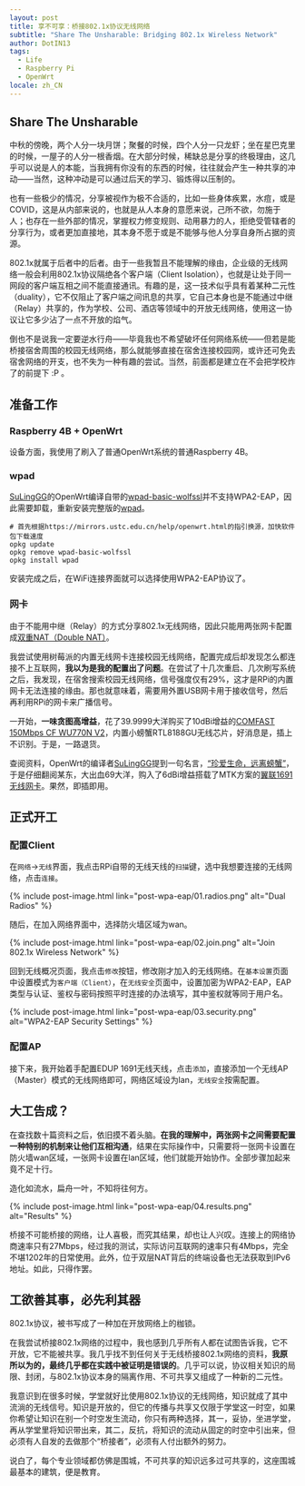 ```yaml
---
layout: post
title: 享不可享：桥接802.1x协议无线网络
subtitle: "Share The Unsharable: Bridging 802.1x Wireless Network"
author: DotIN13
tags:
  - Life
  - Raspberry Pi
  - OpenWrt
locale: zh_CN
---
```


## Share The Unsharable

中秋的傍晚，两个人分一块月饼；聚餐的时候，四个人分一只龙虾；坐在星巴克里的时候，一屋子的人分一根香烟。在大部分时候，稀缺总是分享的终极理由，这几乎可以说是人的本能，当我拥有你没有的东西的时候，往往就会产生一种共享的冲动——当然，这种冲动是可以通过后天的学习、锻炼得以压制的。

也有一些极少的情况，分享被视作为极不合适的，比如一些身体疾累，水痘，或是COVID，这是从内部来说的，也就是从人本身的意愿来说，己所不欲，勿施于人；也存在一些外部的情况，掌握权力修变规则、动用暴力的人，拒绝受管辖者的分享行为，或者更加直接地，其本身不愿于或是不能够与他人分享自身所占据的资源。

802.1x就属于后者中的后者。由于一些我暂且不能理解的缘由，企业级的无线网络一般会利用802.1x协议隔绝各个客户端（Client Isolation），也就是让处于同一网段的客户端互相之间不能直接通讯。有趣的是，这一技术似乎具有着某种二元性（duality），它不仅阻止了客户端之间讯息的共享，它自己本身也是不能通过中继（Relay）共享的，作为学校、公司、酒店等领域中的开放无线网络，使用这一协议让它多少沾了一点不开放的焰气。

倒也不是说我一定要逆水行舟——毕竟我也不希望破坏任何网络系统——但若是能桥接宿舍周围的校园无线网络，那么就能够直接在宿舍连接校园网，或许还可免去宿舍网络的开支，也不失为一种有趣的尝试。当然，前面都是建立在不会把学校炸了的前提下 :P 。

## 准备工作

### Raspberry 4B + OpenWrt

设备方面，我使用了刷入了普通OpenWrt系统的普通Raspberry 4B。

### wpad

[SuLingGG](https://mlapp.cn/)的OpenWrt编译自带的[wpad-basic-wolfssl](https://openwrt.org/packages/pkgdata/wpad-basic-wolfssl)并不支持WPA2-EAP，因此需要卸载，重新安装完整版的[wpad](https://openwrt.org/packages/pkgdata/wpad)。

```shell
# 首先根据https://mirrors.ustc.edu.cn/help/openwrt.html的指引换源，加快软件包下载速度
opkg update
opkg remove wpad-basic-wolfssl
opkg install wpad
```

安装完成之后，在WiFi连接界面就可以选择使用WPA2-EAP协议了。

### 网卡

由于不能用中继（Relay）的方式分享802.1x无线网络，因此只能用两张网卡配置成[双重NAT（Double NAT）](https://openwrt.org/docs/guide-user/network/switch_router_gateway_and_nat#openwrt_as_cascaded_router_behind_another_router_double_nat)。

我尝试使用树莓派的内置无线网卡连接校园无线网络，配置完成后却发现怎么都连接不上互联网，**我以为是我的配置出了问题**。在尝试了十几次重启、几次刷写系统之后，我发现，在宿舍搜索校园无线网络，信号强度仅有29%，这才是RPi的内置网卡无法连接的缘由。那也就意味着，需要用外置USB网卡用于接收信号，然后再利用RPi的网卡来广播信号。

一开始，**一味贪图高增益**，花了39.9999大洋购买了10dBi增益的[COMFAST 150Mbps CF WU770N V2](https://www.aliexpress.com/item/32805650319.html)，内置小螃蟹RTL8188GU无线芯片，好消息是，插上不识别。于是，一路退货。

查阅资料，OpenWrt的编译者[SuLingGG](https://mlapp.cn/)提到一句名言，[“珍爱生命，远离螃蟹”](https://mlapp.cn/1009.html#USB-%E6%97%A0%E7%BA%BF%E7%BD%91%E5%8D%A1)，于是仔细翻阅某东，大出血69大洋，购入了6dBi增益搭载了MTK方案的[翼联1691无线网卡](http://www.edup.cn/202102011054-2/)。果然，即插即用。

## 正式开工

### 配置Client

在`网络`->`无线`界面，我点击RPi自带的无线天线的`扫描`键，选中我想要连接的无线网络，点击`连接`。

{% include post-image.html link="post-wpa-eap/01.radios.png" alt="Dual Radios" %}

随后，在加入网络界面中，选择防火墙区域为wan。

{% include post-image.html link="post-wpa-eap/02.join.png" alt="Join 802.1x Wireless Network" %}

回到无线概况页面，我点击`修改`按钮，修改刚才加入的无线网络。在`基本设置`页面中设置模式为`客户端（Client）`，在`无线安全`页面中，设置加密为WPA2-EAP，EAP类型与认证、鉴权与密码按照平时连接的办法填写，其中鉴权就等同于用户名。

{% include post-image.html link="post-wpa-eap/03.security.png" alt="WPA2-EAP Security Settings" %}

### 配置AP

接下来，我开始着手配置EDUP 1691无线天线，点击`添加`，直接添加一个无线AP（Master）模式的无线网络即可，网络区域设为lan，`无线安全`按需配置。

## 大工告成？

在查找数十篇资料之后，依旧摸不着头脑。**在我的理解中，两张网卡之间需要配置一种特别的机制来让他们互相沟通**，结果在实际操作中，只需要将一张网卡设置在防火墙wan区域，一张网卡设置在lan区域，他们就能开始协作。全部步骤加起来竟不足十行。

造化如流水，扁舟一叶，不知将往何方。

{% include post-image.html link="post-wpa-eap/04.results.png" alt="Results" %}

桥接不可能桥接的网络，让人喜极，而究其结果，却也让人兴叹。连接上的网络协商速率只有27Mbps，经过我的测试，实际访问互联网的速率只有4Mbps，完全不堪1202年的日常使用。此外，位于双层NAT背后的终端设备也无法获取到IPv6地址。如此，只得作罢。

## 工欲善其事，必先利其器

802.1x协议，被书写成了一种加在开放网络上的枷锁。

在我尝试桥接802.1x网络的过程中，我也感到几乎所有人都在试图告诉我，它不开放，它不能被共享。我几乎找不到任何关于无线桥接802.1x网络的资料，**我原所以为的，最终几乎都在实践中被证明是错误的**。几乎可以说，协议相关知识的局限、封闭，与802.1x协议本身的隔离作用、不可共享又组成了一种新的二元性。

我意识到在很多时候，学堂就好比使用802.1x协议的无线网络，知识就成了其中流淌的无线信号。知识是开放的，但它的传播与共享又仅限于学堂这一时空，如果你希望让知识在别一个时空发生流动，你只有两种选择，其一，妥协，坐进学堂，再从学堂里将知识带出来，其二，反抗，将知识的流动从固定的时空中引出来，但必须有人自发的去做那个“桥接者”，必须有人付出额外的努力。

说白了，每个专业领域都仿佛是围城，不可共享的知识远多过可共享的，这座围城最基本的建筑，便是教育。